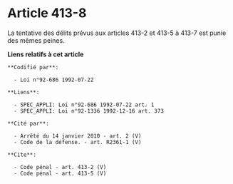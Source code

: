 # Article 413-8

La tentative des délits prévus aux articles 413-2 et 413-5 à 413-7 est punie des mêmes peines.

**Liens relatifs à cet article**

	**Codifié par**:

	  - Loi n°92-686 1992-07-22

	**Liens**:

	  - SPEC_APPLI: Loi n°92-686 1992-07-22 art. 1
	  - SPEC_APPLI: Loi n°92-1336 1992-12-16 art. 373

	**Cité par**:

	  - Arrêté du 14 janvier 2010 - art. 2 (V)
	  - Code de la défense. - art. R2361-1 (V)

	**Cite**:

	  - Code pénal - art. 413-2 (V)
	  - Code pénal - art. 413-5 (V)

